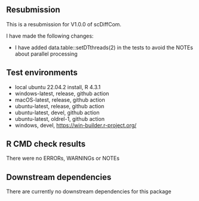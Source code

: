 ## Resubmission
This is a resubmission for V1.0.0 of scDiffCom.

I have made the following changes:
* I have added data.table::setDTthreads(2) in the tests to avoid the NOTEs about parallel processing

## Test environments
* local ubuntu 22.04.2 install, R 4.3.1
* windows-latest, release, github action
* macOS-latest, release, github action
* ubuntu-latest, release, github action
* ubuntu-latest, devel, github action
* ubuntu-latest, oldrel-1, github action
* windows, devel, https://win-builder.r-project.org/

## R CMD check results
There were no ERRORs, WARNINGs or NOTEs

## Downstream dependencies
There are currently no downstream dependencies for this package
